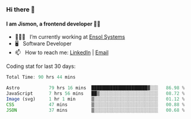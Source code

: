 ### Hi there 👋

#### I am Jismon, a frontend developer 👦🏻

- 🧑🏻‍💻   &nbsp; I’m currently working at <a href='https://www.ensolsystems.com/' target="_blank">Ensol Systems</a>
- 🖥   &nbsp; Software Developer
- 📫   &nbsp; How to reach me: <a href='https://www.linkedin.com/in/jismonthomas/'>LinkedIn</a> | <a href='mailto:hellojismonthomas@gmail.com'>Email</a>

Coding stat for last 30 days:
<!--START_SECTION:waka-->

```javascript
Total Time: 90 hrs 44 mins

Astro           79 hrs 16 mins  █████████████████████▓░░░   86.98 %
JavaScript      7 hrs 56 mins   ██▒░░░░░░░░░░░░░░░░░░░░░░   08.72 %
Image (svg)     1 hr 1 min      ▒░░░░░░░░░░░░░░░░░░░░░░░░   01.12 %
CSS             47 mins         ▒░░░░░░░░░░░░░░░░░░░░░░░░   00.88 %
JSON            37 mins         ▒░░░░░░░░░░░░░░░░░░░░░░░░   00.68 %
```

<!--END_SECTION:waka-->

<!--
**jismonthomas/jismonthomas** is a ✨ _special_ ✨ repository because its `README.md` (this file) appears on your GitHub profile.

Here are some ideas to get you started:

- 🔭 I’m currently working on ...
- 🌱 I’m currently learning ...
- 👯 I’m looking to collaborate on ...
- 🤔 I’m looking for help with ...
- 💬 Ask me about ...
- 📫 How to reach me: ...
- 😄 Pronouns: ...
- ⚡ Fun fact: ...
-->
